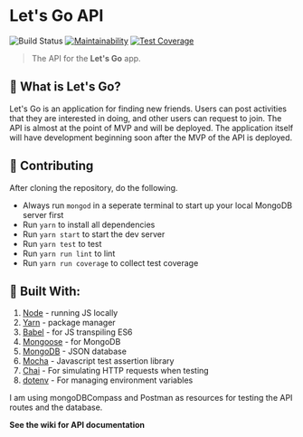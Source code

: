 # Let's Go API
![Build Status](https://travis-ci.com/duncangrubbs/lets-go-api.svg?branch=master)
[![Maintainability](https://api.codeclimate.com/v1/badges/219457d5c01d3fc303c4/maintainability)](https://codeclimate.com/github/duncangrubbs/lets-go-api/maintainability)
[![Test Coverage](https://api.codeclimate.com/v1/badges/219457d5c01d3fc303c4/test_coverage)](https://codeclimate.com/github/duncangrubbs/lets-go-api/test_coverage)

> The API for the **Let's Go** app.

## 🤘 What is Let's Go?
Let's Go is an application for finding new friends.
Users can post activities that they are interested in doing, and other users can
request to join. The API is almost at the point of MVP and will be deployed.
The application itself will have development beginning soon after the MVP
of the API is deployed.

## 🙌 Contributing
After cloning the repository, do the following.
- Always run `mongod` in a seperate terminal to 
start up your local MongoDB server first
- Run `yarn` to install all dependencies
- Run `yarn start` to start the dev server
- Run `yarn test` to test
- Run `yarn run lint` to lint
- Run `yarn run coverage` to collect test coverage

## 🔨 Built With:
1. [Node](https://nodejs.org/) - running JS locally
2. [Yarn](https://yarnpkg.com/) - package manager
3. [Babel](https://babeljs.io) - for JS transpiling ES6
4. [Mongoose](http://mongoosejs.com) - for MongoDB
5. [MongoDB](https://www.mongodb.com/) - JSON database
6. [Mocha](https://mochajs.org/) - Javascript test assertion library
7. [Chai](https://www.chaijs.com/) - For simulating HTTP requests when testing
8. [dotenv](https://github.com/motdotla/dotenv) - For managing environment variables

I am using mongoDBCompass and Postman as resources for testing the API routes
and the database.

**See the wiki for API documentation**
